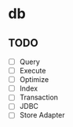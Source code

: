 # db

## TODO
- [ ] Query
- [ ] Execute
- [ ] Optimize
- [ ] Index
- [ ] Transaction
- [ ] JDBC
- [ ] Store Adapter
